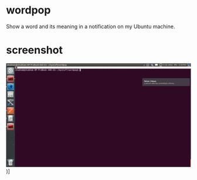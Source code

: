 # wordpop

Show a word and its meaning in a notification on my Ubuntu machine.

# screenshot

![Screenshot](/screenshot.png?raw=true "Wordpop screenshot"))]
